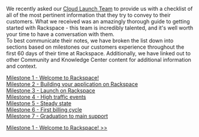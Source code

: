 We recently asked our [Cloud Launch Team](http://www.rackspace.com/blog/an-insiders-look-at-the-cloud-launch-team/) to provide us with a checklist of all of the most pertinent information that they try to convey to their customers. What we received was an amazingly thorough guide to getting started with Rackspace - this team is incredibly talented, and it's well worth your time to have a conversation with them.  
To best communicate their notes, we have broken the list down into sections based on milestones our customers experience throughout the first 60 days of their time at Rackspace. Additionally, we have linked out to other Community and Knowledge Center content for additional information and context.

[Milestone 1 - Welcome to Rackspace!](chapters/GettingStarted_1.md)  
[Milestone 2 - Building your application on Rackspace](chapters/GettingStarted_2.md)  
[Milestone 3 - Launch on Rackspace](chapters/GettingStarted_3.md)  
[Milestone 4 - High traffic events](chapters/GettingStarted_4.md)  
[Milestone 5 - Steady state](chapters/GettingStarted_5.md)  
[Milestone 6 - First billing cycle](chpaters/GettingStarted_6.md)  
[Milestone 7 - Graduation to main support](chapters/GettingStarted_7.md)

[Milestone 1 - Welcome to Rackspace! >>](chapters/GettingStarted_1.md)
